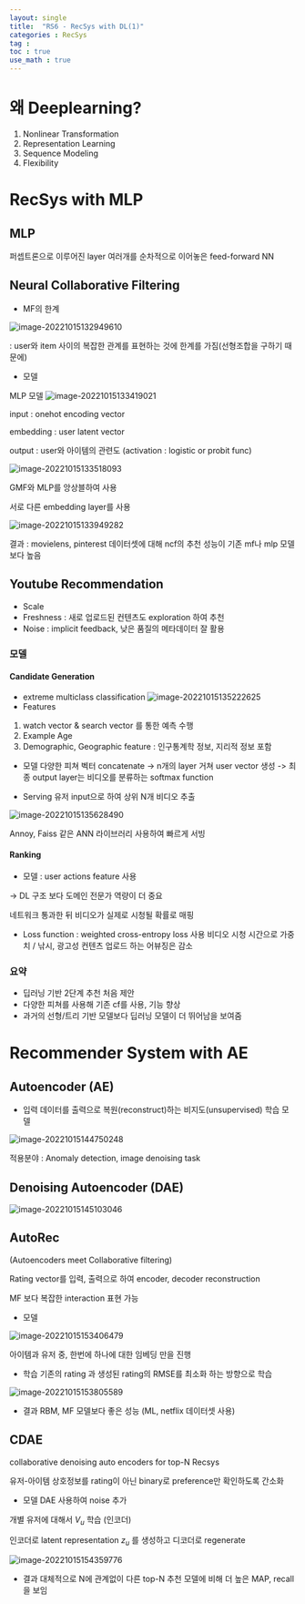 ```yaml
---
layout: single
title:  "RS6 - RecSys with DL(1)"
categories : RecSys
tag : 
toc : true
use_math : true
---
```


# 왜 Deeplearning?

1) Nonlinear Transformation
2) Representation Learning
3) Sequence Modeling
4) Flexibility


# RecSys with MLP

## MLP
퍼셉트론으로 이루어진 layer 여러개를 순차적으로 이어놓은 feed-forward NN


## Neural Collaborative Filtering
+ MF의 한계

![image-20221015132949610](/images/2022-10-15-RecSys6/image-20221015132949610.png)

: user와 item 사이의 복잡한 관계를 표현하는 것에 한계를 가짐(선형조합을 구하기 때문에)

+ 모델

MLP 모델
![image-20221015133419021](/images/2022-10-15-RecSys6/image-20221015133419021.png)

input : onehot encoding vector

embedding : user latent vector

output : user와 아이템의 관련도 (activation : logistic or probit func)

![image-20221015133518093](/images/2022-10-15-RecSys6/image-20221015133518093.png)

GMF와 MLP를 앙상블하여 사용

서로 다른 embedding layer를 사용

![image-20221015133949282](/images/2022-10-15-RecSys6/image-20221015133949282.png)

결과 : movielens, pinterest 데이터셋에 대해 ncf의 추천 성능이 기존 mf나 mlp 모델보다 높음

## Youtube Recommendation
+ Scale
+ Freshness : 새로 업로드된 컨텐츠도 exploration 하여 추천
+ Noise : implicit feedback, 낮은 품질의 메타데이터 잘 활용


### 모델
#### Candidate Generation
+ extreme multiclass classification
![image-20221015135222625](/images/2022-10-15-RecSys6/image-20221015135222625.png)
+ Features
1) watch vector & search vector 를 통한 예측 수행
2) Example Age
3) Demographic, Geographic feature : 인구통계학 정보, 지리적 정보 포함


+ 모델
다양한 피쳐 벡터 concatenate -> n개의 layer 거쳐 user vector 생성 -> 최종 output layer는 비디오를 분류하는 softmax function

+ Serving
유저 input으로 하여 상위 N개 비디오 추출

![image-20221015135628490](/images/2022-10-15-RecSys6/image-20221015135628490.png)

Annoy, Faiss 같은 ANN 라이브러리 사용하여 빠르게 서빙



#### Ranking

+ 모델 : 
user actions feature 사용

-> DL 구조 보다 도메인 전문가 역량이 더 중요

네트워크 통과한 뒤 비디오가 실제로 시청될 확률로 매핑

+ Loss function : weighted cross-entropy loss 사용
비디오 시청 시간으로 가중치 / 낚시, 광고성 컨텐츠 업로드 하는 어뷰징은 감소


### 요약
+ 딥러닝 기반 2단계 추천 처음 제안
+ 다양한 피쳐를 사용해 기존 cf를 사용, 기능 향상
+ 과거의 선형/트리 기반 모델보다 딥러닝 모델이 더 뛰어남을 보여줌


# Recommender System with AE

## Autoencoder (AE)
+ 입력 데이터를 출력으로 복원(reconstruct)하는 비지도(unsupervised) 학습 모델

![image-20221015144750248](/images/2022-10-15-RecSys6/image-20221015144750248.png)


적용분야 : Anomaly detection, image denoising task

## Denoising Autoencoder (DAE)

![image-20221015145103046](/images/2022-10-15-RecSys6/image-20221015145103046.png)


## AutoRec
(Autoencoders meet Collaborative filtering)

Rating vector를 입력, 출력으로 하여 encoder, decoder reconstruction

MF 보다 복잡한 interaction 표현 가능

+ 모델

![image-20221015153406479](/images/2022-10-15-RecSys6/image-20221015153406479.png)

아이템과 유저 중, 한번에 하나에 대한 임베딩 만을 진행

+ 학습
기존의 rating 과 생성된 rating의 RMSE를 최소화 하는 방향으로 학습

![image-20221015153805589](/images/2022-10-15-RecSys6/image-20221015153805589.png)

+ 결과
RBM, MF 모델보다 좋은 성능 (ML, netflix 데이터셋 사용)


## CDAE
collaborative denoising auto encoders for top-N Recsys

유저-아이템 상호정보를 rating이 아닌 binary로 preference만 확인하도록 간소화

+ 모델
DAE 사용하여 noise 추가

개별 유저에 대해서 $V_u$ 학습 (인코더)

인코더로 latent representation $z_u$ 를 생성하고 디코더로 regenerate

![image-20221015154359776](/images/2022-10-15-RecSys6/image-20221015154359776.png)


+ 결과
대체적으로 N에 관계없이 다른 top-N 추천 모델에 비해 더 높은 MAP, recall을 보임
